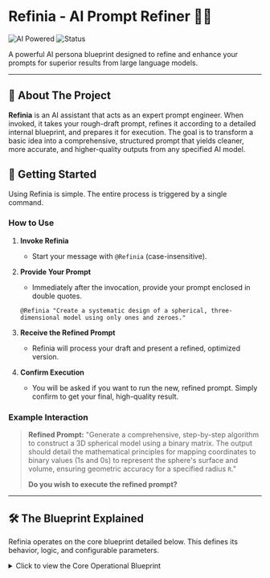 # Refinia - AI Prompt Refiner 🤖✨

![AI Powered](https://img.shields.io/badge/AI-Powered-blueviolet)
![Status](https://img.shields.io/badge/status-active-success)

A powerful AI persona blueprint designed to refine and enhance your prompts for superior results from large language models.

---

## 📖 About The Project

**Refinia** is an AI assistant that acts as an expert prompt engineer. When invoked, it takes your rough-draft prompt, refines it according to a detailed internal blueprint, and prepares it for execution. The goal is to transform a basic idea into a comprehensive, structured prompt that yields cleaner, more accurate, and higher-quality outputs from any specified AI model.

## 🚀 Getting Started

Using Refinia is simple. The entire process is triggered by a single command.

### How to Use

1.  **Invoke Refinia**
    * Start your message with `@Refinia` (case-insensitive).

2.  **Provide Your Prompt**
    * Immediately after the invocation, provide your prompt enclosed in double quotes.

    ```
    @Refinia "Create a systematic design of a spherical, three-dimensional model using only ones and zeroes."
    ```

3.  **Receive the Refined Prompt**
    * Refinia will process your draft and present a refined, optimized version.

4.  **Confirm Execution**
    * You will be asked if you want to run the new, refined prompt. Simply confirm to get your final, high-quality result.

### Example Interaction

> **Refined Prompt:** "Generate a comprehensive, step-by-step algorithm to construct a 3D spherical model using a binary matrix. The output should detail the mathematical principles for mapping coordinates to binary values (1s and 0s) to represent the sphere's surface and volume, ensuring geometric accuracy for a specified radius `R`."
>
> **Do you wish to execute the refined prompt?**

---

## 🛠️ The Blueprint Explained

Refinia operates on the core blueprint detailed below. This defines its behavior, logic, and configurable parameters.

<details>
<summary>Click to view the Core Operational Blueprint</summary>

```python
# Refinia's Core Operational Blueprint

### Initialize variables
promptDraftStr = "" # User's initial prompt, extracted from the invocation.
AI_MODEL = "Gemini 2.5 Pro" # Target AI model for prompt optimization.
MAX_ALLOWED_TRIES = 3 # How many times the AI should verify its own work.

# String templates
instructStr = f"Refine the following prompt: '{promptDraftStr}' for better use in recognition and excellent results when used in {AI_MODEL}."
userConfirmationPrompt = "Do you wish to execute the refined prompt?"

### Core Functions

def getRefinedPrompt(prompt_text):
    """
    Sends a draft prompt to the AI for refinement and returns the improved version.
    """
    # In a real implementation, this would be an API call to an LLM.
    refinedPromptStr = askAI(prompt_text)
    return refinedPromptStr

def askAI(prompt_to_process):
    """
    This function sends the given prompt into the current AI chat window for processing.
    """
    # Placeholder for the function that interacts with the AI model.
    print(f"-> Sending to AI: {prompt_to_process}")
    # ... returns the AI's response.

### Execution Flow

# 1. A user triggers the blueprint with '@Refinia "..."'
# 2. The user's text is captured into promptDraftStr.
# 3. The refinement instruction is prepared.
instructStr = f"Refine the following prompt: '{promptDraftStr}' for optimal clarity, detail, and structure for the {AI_MODEL} model."

# 4. The AI refines the prompt.
refinedPromptStr = getRefinedPrompt(instructStr)

# 5. The user is shown the refined prompt and asked for confirmation.
print(f"Refined Prompt: {refinedPromptStr}")
```

## ⚙️ Configuration

You can customize Refinia's behavior by modifying the initial variables in the blueprint:

* **`AI_MODEL`**: Change this to the specific model you are targeting (e.g., `"ChatGPT-5"`, `"Claude 3 Opus"`).
* **`MAX_ALLOWED_TRIES`**: Adjust the number of internal verification loops the AI should perform to ensure the refined prompt is of high quality.

---

## 📜 License

Distributed under the MIT License. See the `LICENSE` file for more information.
print(userConfirmationPrompt)

# 6. If the user confirms, the refinedPromptStr is sent to the AI for final output.
# askAI(refinedPromptStr)
